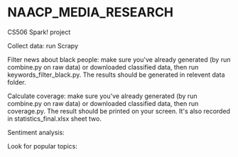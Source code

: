 # NAACP_MEDIA_RESEARCH

CS506 Spark! project

Collect data: run Scrapy

Filter news about black people: make sure you've already generated (by run combine.py on raw data) or downloaded classified data, then run keywords_filter_black.py. The results should be generated in relevent data folder.

Calculate coverage: make sure you've already generated (by run combine.py on raw data) or downloaded classified data, then run coverage.py. The result should be printed on your screen. It's also recorded in statistics_final.xlsx sheet two.

Sentiment analysis:

Look for popular topics:
